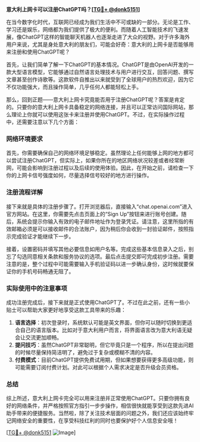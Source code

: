 **意大利上网卡可以注册ChatGPT吗？[[TG💪+ @donk5151](https://t.me/s/donk5151)]**

在当今数字化时代，互联网已经成为我们生活中不可或缺的一部分。无论是工作、学习还是娱乐，网络都为我们提供了极大的便利。而随着人工智能技术的飞速发展，像ChatGPT这样的智能聊天机器人也逐渐走进了大众的视野。对于许多海外用户来说，尤其是身处意大利的朋友们，可能会好奇：意大利的上网卡是否能够用来注册和使用ChatGPT呢？

首先，让我们简单了解一下ChatGPT的基本情况。ChatGPT是由OpenAI开发的一款大型语言模型，它能够通过自然语言处理技术与用户进行交互，回答问题、撰写文章甚至创作诗歌等。这款软件自推出以来就受到了全球用户的热烈欢迎，因为它不仅功能强大，而且操作简单，几乎任何人都能轻松上手。

那么，回到正题——意大利上网卡究竟能否用于注册ChatGPT呢？答案是肯定的。只要你的意大利上网卡具备稳定的网络连接，并且可以正常访问国际网站，那么理论上你就可以使用这张卡来注册并使用ChatGPT。不过，在实际操作过程中，还需要注意以下几个方面：

### 网络环境要求

首先，你需要确保自己的网络环境足够稳定。虽然理论上任何能够上网的地方都可以尝试注册ChatGPT，但实际上，如果你所在的地区网络状况较差或者经常断网，可能会影响到注册过程以及后续的使用体验。因此，在开始之前，请检查一下你的上网卡信号强度如何，尽量选择信号较好的地方进行操作。

### 注册流程详解

接下来就是具体的注册步骤了。打开浏览器后，直接输入“chat.openai.com”进入官方网站。在这里，你需要先点击页面上的“Sign Up”按钮来进行账号创建。随后，系统会提示你输入有效的电子邮件地址作为登录凭证。请注意，这里所指的有效邮箱必须是可以接收邮件的合法账户，因为稍后你会收到一封验证邮件，按照指示完成验证才能继续下一步。

接着，设置密码并填写其他必要信息如用户名等。完成这些基本信息录入之后，别忘了勾选同意相关条款和服务协议的选项。最后点击提交即可完成初步注册。需要注意的是，整个过程中可能需要输入手机验证码以进一步确认身份，这时候就要保证你的手机号码畅通无阻了。

### 实际使用中的注意事项

成功注册完成后，接下来就是正式使用ChatGPT了。不过在此之前，还有一些小贴士可以帮助大家更好地享受这款工具带来的乐趣：

1. **语言选择**：初次登录时，系统默认可能是英文界面，但你可以随时切换到更适合自己的语言版本。比如对于意大利用户而言，将界面语言改为意大利语无疑会让交流更加顺畅。
2. **提问技巧**：虽然ChatGPT非常聪明，但它毕竟只是一个程序，所以在提出问题的时候尽量保持简洁明了，避免过于复杂或模糊不清的内容。
3. **付费模式**：目前ChatGPT提供免费试用期，但如果想要获得更多高级功能，则可能需要订阅付费计划。对此可以根据个人需求决定是否升级会员资格。

### 总结

综上所述，意大利上网卡完全可以用来注册并正常使用ChatGPT。只要你拥有良好的网络条件，并严格按照官方指引一步步操作，相信很快就能享受到这款先进AI助手带来的便捷服务。当然啦，除了关注技术层面的问题之外，我们还应该始终牢记网络安全的重要性，在享受科技红利的同时也要保护好个人信息安全哦！

[[TG💪+ @donk5151](https://t.me/s/donk5151) ![Image](https://i.postimg.cc/rwNCRYN7/Snipaste-2025-04-30-17-27-05.png)]